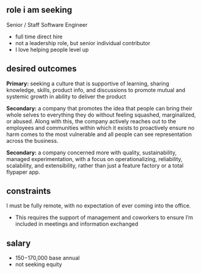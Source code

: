 ## role i am seeking

Senior / Staff Software Engineer

- full time direct hire
- not a leadership role, but senior individual contributor
- I love helping people level up

## desired outcomes

**Primary:** seeking a culture that is supportive of learning, sharing knowledge, skills, product info, and discussions to promote mutual and systemic growth in ability to deliver the product

**Secondary:** a company that promotes the idea that people can bring their whole selves to everything they do without feeling squashed, marginalized, or abused. Along with this, the company actively reaches out to the employees and communities within which it exists to proactively ensure no harm comes to the most vulnerable and all people can see representation across the business.

**Secondary:** a company concerned more with quality, sustainability, managed experimentation, with a focus on operationalizing, reliability, scalability, and extensibility, rather than just a feature factory or a total flypaper app.

## constraints

I must be fully remote, with no expectation of ever coming into the office.

- This requires the support of management and coworkers to ensure I’m included in meetings and information exchanged

## salary

- $150-$170,000 base annual
- not seeking equity
